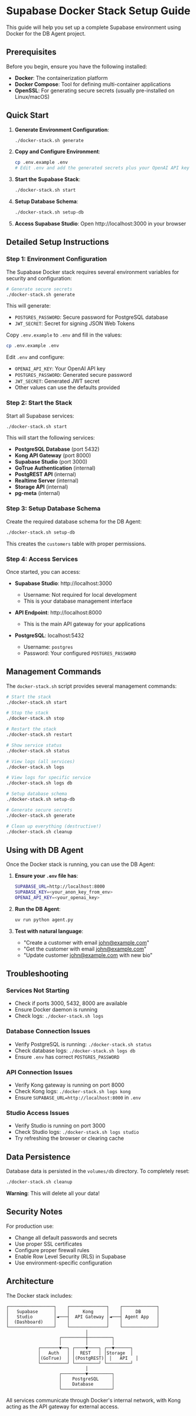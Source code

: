 # Supabase Docker Stack Setup Guide

This guide will help you set up a complete Supabase environment using Docker for the DB Agent project.

## Prerequisites

Before you begin, ensure you have the following installed:

- **Docker**: The containerization platform
- **Docker Compose**: Tool for defining multi-container applications
- **OpenSSL**: For generating secure secrets (usually pre-installed on Linux/macOS)

## Quick Start

1. **Generate Environment Configuration**:
   ```bash
   ./docker-stack.sh generate
   ```

2. **Copy and Configure Environment**:
   ```bash
   cp .env.example .env
   # Edit .env and add the generated secrets plus your OpenAI API key
   ```

3. **Start the Supabase Stack**:
   ```bash
   ./docker-stack.sh start
   ```

4. **Setup Database Schema**:
   ```bash
   ./docker-stack.sh setup-db
   ```

5. **Access Supabase Studio**:
   Open http://localhost:3000 in your browser

## Detailed Setup Instructions

### Step 1: Environment Configuration

The Supabase Docker stack requires several environment variables for security and configuration:

```bash
# Generate secure secrets
./docker-stack.sh generate
```

This will generate:
- `POSTGRES_PASSWORD`: Secure password for PostgreSQL database
- `JWT_SECRET`: Secret for signing JSON Web Tokens

Copy `.env.example` to `.env` and fill in the values:

```bash
cp .env.example .env
```

Edit `.env` and configure:
- `OPENAI_API_KEY`: Your OpenAI API key
- `POSTGRES_PASSWORD`: Generated secure password
- `JWT_SECRET`: Generated JWT secret
- Other values can use the defaults provided

### Step 2: Start the Stack

Start all Supabase services:

```bash
./docker-stack.sh start
```

This will start the following services:
- **PostgreSQL Database** (port 5432)
- **Kong API Gateway** (port 8000)
- **Supabase Studio** (port 3000)
- **GoTrue Authentication** (internal)
- **PostgREST API** (internal)
- **Realtime Server** (internal)
- **Storage API** (internal)
- **pg-meta** (internal)

### Step 3: Setup Database Schema

Create the required database schema for the DB Agent:

```bash
./docker-stack.sh setup-db
```

This creates the `customers` table with proper permissions.

### Step 4: Access Services

Once started, you can access:

- **Supabase Studio**: http://localhost:3000
  - Username: Not required for local development
  - This is your database management interface

- **API Endpoint**: http://localhost:8000
  - This is the main API gateway for your applications

- **PostgreSQL**: localhost:5432
  - Username: `postgres`
  - Password: Your configured `POSTGRES_PASSWORD`

## Management Commands

The `docker-stack.sh` script provides several management commands:

```bash
# Start the stack
./docker-stack.sh start

# Stop the stack
./docker-stack.sh stop

# Restart the stack
./docker-stack.sh restart

# Show service status
./docker-stack.sh status

# View logs (all services)
./docker-stack.sh logs

# View logs for specific service
./docker-stack.sh logs db

# Setup database schema
./docker-stack.sh setup-db

# Generate secure secrets
./docker-stack.sh generate

# Clean up everything (destructive!)
./docker-stack.sh cleanup
```

## Using with DB Agent

Once the Docker stack is running, you can use the DB Agent:

1. **Ensure your `.env` file has**:
   ```bash
   SUPABASE_URL=http://localhost:8000
   SUPABASE_KEY=<your_anon_key_from_env>
   OPENAI_API_KEY=<your_openai_key>
   ```

2. **Run the DB Agent**:
   ```bash
   uv run python agent.py
   ```

3. **Test with natural language**:
   - "Create a customer with email john@example.com"
   - "Get the customer with email john@example.com"
   - "Update customer john@example.com with new bio"

## Troubleshooting

### Services Not Starting
- Check if ports 3000, 5432, 8000 are available
- Ensure Docker daemon is running
- Check logs: `./docker-stack.sh logs`

### Database Connection Issues
- Verify PostgreSQL is running: `./docker-stack.sh status`
- Check database logs: `./docker-stack.sh logs db`
- Ensure `.env` has correct `POSTGRES_PASSWORD`

### API Connection Issues
- Verify Kong gateway is running on port 8000
- Check Kong logs: `./docker-stack.sh logs kong`
- Ensure `SUPABASE_URL=http://localhost:8000` in `.env`

### Studio Access Issues
- Verify Studio is running on port 3000
- Check Studio logs: `./docker-stack.sh logs studio`
- Try refreshing the browser or clearing cache

## Data Persistence

Database data is persisted in the `volumes/db` directory. To completely reset:

```bash
./docker-stack.sh cleanup
```

**Warning**: This will delete all your data!

## Security Notes

For production use:
- Change all default passwords and secrets
- Use proper SSL certificates
- Configure proper firewall rules
- Enable Row Level Security (RLS) in Supabase
- Use environment-specific configuration

## Architecture

The Docker stack includes:

```
┌─────────────────┐    ┌──────────────┐    ┌─────────────┐
│   Supabase      │    │     Kong     │    │     DB      │
│   Studio        │◄───┤  API Gateway │◄───┤ Agent App   │
│  (Dashboard)    │    │              │    │             │
└─────────────────┘    └──────────────┘    └─────────────┘
                              │
                    ┌─────────┼─────────┐
                    │         │         │
            ┌───────▼──┐ ┌────▼────┐ ┌──▼──────┐
            │   Auth   │ │  REST   │ │Storage  │
            │(GoTrue)  │ │(PostgREST)│ │   API   │
            └──────────┘ └─────────┘ └─────────┘
                              │
                    ┌─────────▼─────────┐
                    │    PostgreSQL     │
                    │    Database       │
                    └───────────────────┘
```

All services communicate through Docker's internal network, with Kong acting as the API gateway for external access.
